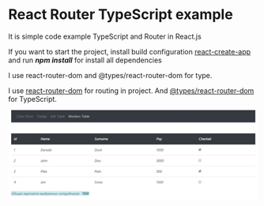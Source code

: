 # React Router TypeScript example

It is simple code example TypeScript and Router in React.js

If you want to start the project, install build configuration [react-create-app](https://github.com/facebook/create-react-app "react-create-app") and run ***npm install*** for install all dependencies

I use react-router-dom and @types/react-router-dom for type.

I use [react-router-dom](https://github.com/ReactTraining/react-router/tree/master/packages/react-router-dom) for routing in project. And [@types/react-router-dom](https://www.npmjs.com/package/@types/react-router-dom) for TypeScript.

![ts-react-snapshot](./TS-ReactApp-Shot.jpg)
